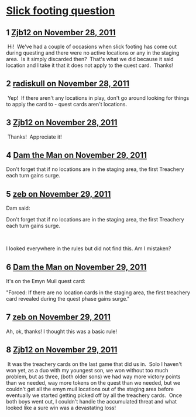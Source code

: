 # [Slick footing question](https://community.fantasyflightgames.com/topic/56907-slick-footing-question/)

## 1 [Zjb12 on November 28, 2011](https://community.fantasyflightgames.com/topic/56907-slick-footing-question/?do=findComment&comment=561345)

 Hi!  We've had a couple of occasions when slick footing has come out during questing and there were no active locations or any in the staging area.  Is it simply discarded then?  That's what we did because it said location and I take it that it does not apply to the quest card.  Thanks!

## 2 [radiskull on November 28, 2011](https://community.fantasyflightgames.com/topic/56907-slick-footing-question/?do=findComment&comment=561352)

 Yep!  If there aren't any locations in play, don't go around looking for things to apply the card to - quest cards aren't locations.

## 3 [Zjb12 on November 28, 2011](https://community.fantasyflightgames.com/topic/56907-slick-footing-question/?do=findComment&comment=561382)

 Thanks!  Appreciate it!

## 4 [Dam the Man on November 29, 2011](https://community.fantasyflightgames.com/topic/56907-slick-footing-question/?do=findComment&comment=561413)

Don't forget that if no locations are in the staging area, the first Treachery each turn gains surge.

## 5 [zeb on November 29, 2011](https://community.fantasyflightgames.com/topic/56907-slick-footing-question/?do=findComment&comment=561457)

Dam said:

Don't forget that if no locations are in the staging area, the first Treachery each turn gains surge.



 

I looked everywhere in the rules but did not find this. Am I mistaken?

## 6 [Dam the Man on November 29, 2011](https://community.fantasyflightgames.com/topic/56907-slick-footing-question/?do=findComment&comment=561469)

It's on the Emyn Muil quest card:

"Forced: If there are no location cards in the staging area, the first treachery card revealed during the quest phase gains surge."

## 7 [zeb on November 29, 2011](https://community.fantasyflightgames.com/topic/56907-slick-footing-question/?do=findComment&comment=561483)

Ah, ok, thanks! I thought this was a basic rule!

## 8 [Zjb12 on November 29, 2011](https://community.fantasyflightgames.com/topic/56907-slick-footing-question/?do=findComment&comment=561571)

 It was the treachery cards on the last game that did us in.  Solo I haven't won yet, as a duo with my youngest son, we won without too much problem, but as three, (both older sons) we had way more victory points than we needed, way more tokens on the quest than we needed, but we couldn't get all the emyn muil locations out of the staging area before eventually we started getting picked off by all the treachery cards.  Once both boys went out, I couldn't handle the accumulated threat and what looked like a sure win was a devastating loss!

